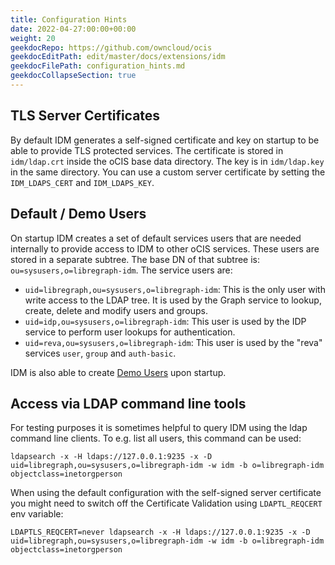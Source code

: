 ```yaml
---
title: Configuration Hints
date: 2022-04-27:00:00+00:00
weight: 20
geekdocRepo: https://github.com/owncloud/ocis
geekdocEditPath: edit/master/docs/extensions/idm
geekdocFilePath: configuration_hints.md
geekdocCollapseSection: true
---
```


## TLS Server Certificates
By default IDM generates a self-signed certificate and key on startup to be
able to provide TLS protected services. The certificate is stored in
`idm/ldap.crt` inside the oCIS base data directory. The key is in
`idm/ldap.key` in the same directory. You can use a custom server
certificate by setting the `IDM_LDAPS_CERT` and `IDM_LDAPS_KEY`.

## Default / Demo Users
On startup IDM creates a set of default services users that are needed
internally to provide access to IDM to other oCIS services. These users are stored
in a separate subtree. The base DN of that subtree is:
`ou=sysusers,o=libregraph-idm`. The service users are:

* `uid=libregraph,ou=sysusers,o=libregraph-idm`: This is the only user with write
  access to the LDAP tree. It is used by the Graph service to lookup, create, delete and
  modify users and groups.
* `uid=idp,ou=sysusers,o=libregraph-idm`: This user is used by the IDP service to
  perform user lookups for authentication.
* `uid=reva,ou=sysusers,o=libregraph-idm`: This user is used by the "reva" services
  `user`, `group` and `auth-basic`.

IDM is also able to create [Demo Users](../../../ocis/getting-started/demo-users)
upon startup. 

## Access via LDAP command line tools
For testing purposes it is sometimes helpful to query IDM using the ldap
command line clients. To e.g. list all users, this command can be used:

```
ldapsearch -x -H ldaps://127.0.0.1:9235 -x -D uid=libregraph,ou=sysusers,o=libregraph-idm -w idm -b o=libregraph-idm objectclass=inetorgperson
```

When using the default configuration with the self-signed server certificate
you might need to switch off the Certificate Validation using `LDAPTL_REQCERT` env
variable:

```
LDAPTLS_REQCERT=never ldapsearch -x -H ldaps://127.0.0.1:9235 -x -D uid=libregraph,ou=sysusers,o=libregraph-idm -w idm -b o=libregraph-idm objectclass=inetorgperson
```
